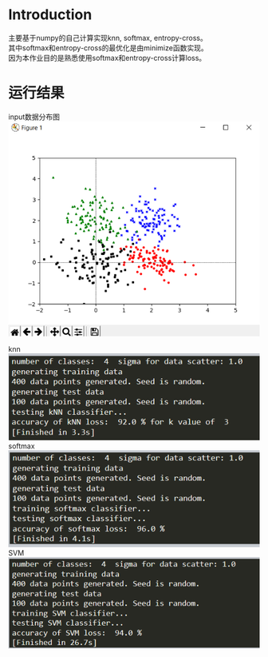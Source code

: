 # Introduction
主要基于numpy的自己计算实现knn, softmax, entropy-cross。  
其中softmax和entropy-cross的最优化是由minimize函数实现。  
因为本作业目的是熟悉使用softmax和entropy-cross计算loss。

# 运行结果
input数据分布图  
![image](https://github.com/Lin-CX/deep-learning/blob/main/hw1/data_distribution.png)  

knn  
![image](https://github.com/Lin-CX/deep-learning/blob/main/hw1/knn.png)  
softmax  
![image](https://github.com/Lin-CX/deep-learning/blob/main/hw1/softmax.png)  
SVM  
![image](https://github.com/Lin-CX/deep-learning/blob/main/hw1/SVM.png)